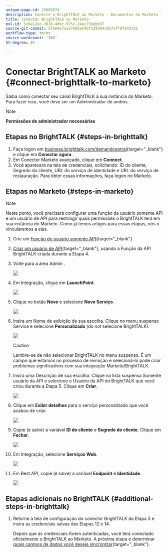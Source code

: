 ```yaml
---
unique-page-id: 15695874
description: Conecte o BrightTALK ao Marketo - Documentos do Marketo - Documentação do produto
title: Conectar BrightTALK ao Marketo
exl-id: 5c6a12ec-301b-4dec-975c-24ec759ebb37
source-git-commit: 5f509a7aa27692e54bf129b94c657aff0f645f2b
workflow-type: tm+mt
source-wordcount: '343'
ht-degree: 0%

---
```


# Conectar BrightTALK ao Marketo {#connect-brighttalk-to-marketo}

Saiba como conectar seu canal BrightTALK à sua instância do Marketo. Para fazer isso, você deve ser um Administrador de ambos.

>[!NOTE]
>
>**Permissões de administrador necessárias**

## Etapas no BrightTALK {#steps-in-brighttalk}

1. Faça logon em [business.brighttalk.com/demandcentral](https://business.brighttalk.com/demandcentral/login){target=&quot;_blank&quot;} e clique em **Conectar agora**.
1. Em Conector Marketo avançado, clique em **Connect**.
1. Você aparecerá na tela de credenciais, solicitando: ID do cliente, Segredo do cliente, URL do serviço de identidade e URL do serviço de restauração. Para obter essas informações, faça logon no Marketo.

## Etapas no Marketo {#steps-in-marketo}

>[!NOTE]
>
>Neste ponto, você precisará configurar uma função de usuário somente API e um usuário de API para restringir quais permissões o BrightTALK terá em sua instância do Marketo. Como já temos artigos para essas etapas, nós o vincularemos a elas.

1. Crie um [Função de usuário somente API](/help/marketo/product-docs/administration/users-and-roles/create-an-api-only-user-role.md){target=&quot;_blank&quot;}.

1. [Criar um usuário de API](/help/marketo/product-docs/administration/users-and-roles/create-an-api-only-user.md){target=&quot;_blank&quot;}, usando a Função da API BrightTALK criada durante a Etapa 4.

1. Volte para a área Admin .

   ![](assets/connect-brighttalk-to-marketo-1.png)

1. Em Integração, clique em **LaunchPoint**.

   ![](assets/connect-brighttalk-to-marketo-2.png)

1. Clique no botão **Novo** e selecione **Novo Serviço**.

   ![](assets/connect-brighttalk-to-marketo-3.png)

1. Insira um Nome de exibição de sua escolha. Clique no menu suspenso Service e selecione **Personalizado** (do _not_ selecione BrightTALK).

   ![](assets/connect-brighttalk-to-marketo-4.png)

   >[!CAUTION]
   >
   >Lembre-se de não selecionar BrightTALK no menu suspenso. É um campo que estamos no processo de remoção e selecioná-lo pode criar problemas significativos com sua integração Marketo/BrightTALK.

1. Insira uma Descrição de sua escolha. Clique na lista suspensa Somente usuário da API e selecione o Usuário da API do BrightTALK que você criou durante a Etapa 5. Clique em **Criar**.

   ![](assets/connect-brighttalk-to-marketo-5.png)

1. Clique em **Exibir detalhes** para o serviço personalizado que você acabou de criar.

   ![](assets/connect-brighttalk-to-marketo-6.png)

1. Copie (e salve) a variável **ID do cliente** e **Segredo do cliente**. Clique em **Fechar**.

   ![](assets/connect-brighttalk-to-marketo-7.png)

1. Em Integração, selecione **Serviços Web**.

   ![](assets/connect-brighttalk-to-marketo-8.png)

1. Em Rest API, copie (e salve) a variável **Endpoint** e **Identidade**.

   ![](assets/connect-brighttalk-to-marketo-9.png)

## Etapas adicionais no BrightTALK {#additional-steps-in-brighttalk}

1. Retorne à tela de configuração do conector BrightTALK da Etapa 3 e insira as credenciais salvas das Etapas 12 e 14.

   Depois que as credenciais forem autenticadas, você terá conectado oficialmente o BrightTALK ao Marketo. A próxima etapa é determinar [quais campos de dados você deseja sincronizar](https://support.brighttalk.com/hc/en-us/articles/115005131274-BrightTALK-Connector-for-Marketo-Choose-the-Fields-to-Sync){target=&quot;_blank&quot;}.
